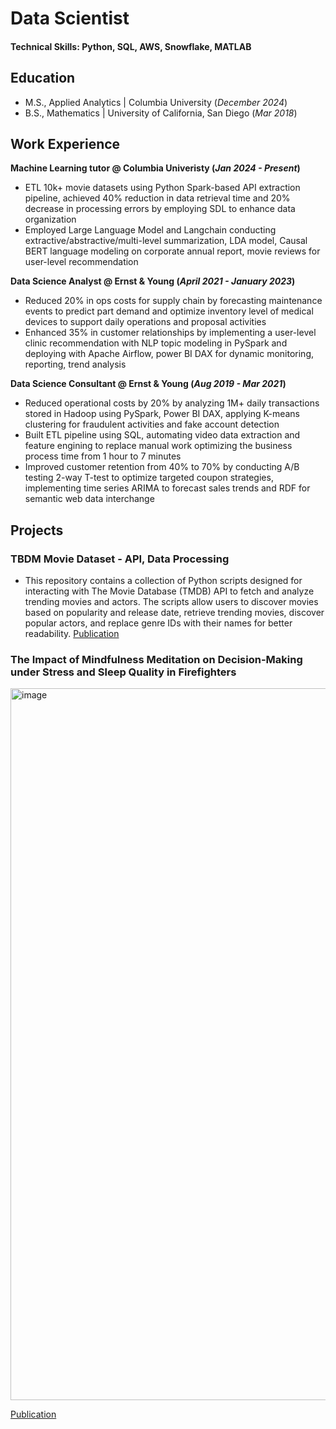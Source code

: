 # Data Scientist

#### Technical Skills: Python, SQL, AWS, Snowflake, MATLAB

## Education					       		
- M.S., Applied Analytics	| Columbia University (_December 2024_)	 			        		
- B.S., Mathematics | University of California, San Diego (_Mar 2018_)

## Work Experience
**Machine Learning tutor @ Columbia Univeristy (_Jan 2024 - Present_)**
- ETL 10k+ movie datasets using Python Spark-based API extraction pipeline, achieved 40% reduction in data retrieval time and 20% decrease in processing errors by employing SDL to enhance data organization
- Employed Large Language Model and Langchain conducting extractive/abstractive/multi-level summarization, LDA model, Causal BERT language modeling on corporate annual report, movie reviews for user-level recommendation

**Data Science Analyst @ Ernst & Young (_April 2021 - January 2023_)**
- Reduced 20% in ops costs for supply chain by forecasting maintenance events to predict part demand and optimize inventory level of medical devices to support daily operations and proposal activities 
- Enhanced 35% in customer relationships by implementing a user-level clinic recommendation with NLP topic modeling in PySpark and deploying with Apache Airflow, power BI DAX for dynamic monitoring, reporting, trend analysis
  
**Data Science Consultant @ Ernst & Young (_Aug 2019 - Mar 2021_)**
- Reduced operational costs by 20% by analyzing 1M+ daily transactions stored in Hadoop using PySpark, Power BI DAX, applying K-means clustering for fraudulent activities and fake account detection
- Built ETL pipeline using SQL, automating video data extraction and feature engining to replace manual work optimizing the business process time from 1 hour to 7 minutes
- Improved customer retention from 40% to 70% by conducting A/B testing 2-way T-test to optimize targeted coupon strategies, implementing time series ARIMA to forecast sales trends and RDF for semantic web data interchange

## Projects
### TBDM Movie Dataset - API, Data Processing
- This repository contains a collection of Python scripts designed for interacting with The Movie Database (TMDB) API to fetch and analyze trending movies and actors. The scripts allow users to discover movies based on popularity and release date, retrieve trending movies, discover popular actors, and replace genre IDs with their names for better readability.
[Publication](https://github.com/ilonayoyoo/API-TMDB-movie-database)


### The Impact of Mindfulness Meditation on Decision-Making under Stress and Sleep Quality in Firefighters
<img width="1139" alt="image" src="https://github.com/ilonayoyoo/ilonayoyoo.github.io/assets/78895473/fbcc345b-d175-4e29-a8aa-87f6a0548192">


[Publication](https://github.com/ilonayoyoo/Statistical-Hypothesis-Testing/tree/main)
